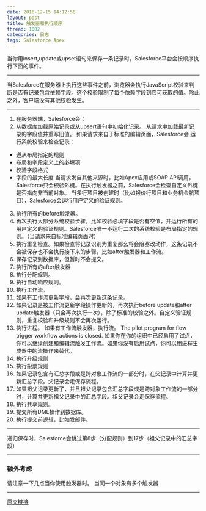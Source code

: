 ```yaml
---
date: 2016-12-15 14:12:56
layout: post
title: 触发器和执行顺序
thread: 1002
categories: 日志
tags: Salesforce Apex
---
```



当你用insert,update或upset语句来保存一条记录时，Salesforce平台会按顺序执行下面的事件。

---

当Salesforce在服务器上执行这些事件之前，浏览器会执行JavaScript校验来判断是否有记录包含依赖字段。这个校验限制了每个依赖字段到它可获取的值。除此之外，客户端没有其他校验发生。

---

1. 在服务器端，Salesforce会：
2. 从数据库加载原始记录或从upsert语句中初始化记录。
 从请求中加载最新记录的字段值并重写旧值。
 如果请求来自于标准的编辑页面，Salesforce会	运行系统校验来检查记录：
 - 遵从布局指定的规则
 - 布局和字段定义上的必填项
 - 校验字段格式
 - 字段的最大长度
 当请求发自其他来源时，比如Apex应用或SOAP API调用， Salesforce只会校验外键。在执行触发器之前，Salesforce会检查自定义外键是否指向非当前对象。
 当多行项目被创建时（比如报价行项目和业务机会航项目），Salesforce会运行用户定义的验证规则。
3. 执行所有的before触发器。
4. 再次执行大部分系统校验步骤，比如校验必填字段是否有空值，并运行所有的用户定义的验证规则。Salesforce唯一不运行二次的系统校验是布局指定的规则。（当请求来自标准编辑页面时）
5. 执行重复检查。如果检查将记录识别为重复那么将会阻塞改动作，这条记录不会被保存也不会执行接下来的步骤，比如after触发器和工作流。
6. 保存记录到数据库，但暂时不会提交。
7. 执行所有的after触发器
8. 执行分配规则。
9. 执行自动响应规则。
10. 执行工作流。
11. 如果有工作流更新字段，会再次更新这条记录。
12. 如果记录是被工作流更新字段操作更新的，再次执行before update和after update触发器（只会再次执行一次），除了标准的校验之外。自定义验证规则，重复校验和升级规则不会再次运行。
13. 执行进程。
 如果有工作流触发器，执行流。
 The pilot program for flow trigger workflow actions is closed. 
 如果你在你的组织中已经启用了试点，你可以继续创建和编辑流触发工作流。如果你没有启用试点，你可以用进程生成器中的流操作来替代。
14. 执行升级规则
15. 执行投票规则
16. 如果记录包含有汇总字段或是跨对象工作流的一部分时，在父记录中计算并更新汇总字段。父记录会走保存流程。
17. 如果祖父记录更新了，并且祖父记录包含汇总字段或是跨对象工作流的一部分时，计算并更新祖父记录中的汇总字段。祖父记录会走保存流程。
18. 执行共享规则。
19. 提交所有DML操作到数据库。
20. 执行提交前逻辑，比如发邮件。

---

递归保存时，Salesforce会跳过第8步（分配规则）到17步（祖父记录中的汇总字段）

---

### 额外考虑
请注意一下几点当你使用触发器时。
当同一个对象有多个触发器


---

 [原文链接](https://developer.salesforce.com/docs/atlas.en-us.apexcode.meta/apexcode/apex_triggers_order_of_execution.htm)
